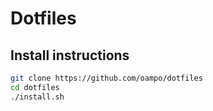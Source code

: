 # Dotfiles

## Install instructions

```sh
git clone https://github.com/oampo/dotfiles
cd dotfiles
./install.sh
```
